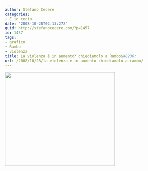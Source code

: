 ```yaml
---
author: Stefano Cecere
categories:
- E io cecio..
date: "2008-10-28T02:13:27Z"
guid: http://stefanocecere.com/?p=1457
id: 1457
tags:
- grafico
- Rambo
- violenza
title: La violenza è in aumento? chiediamolo a Rambo&#8230;
url: /2008/10/28/la-violenza-e-in-aumento-chiediamolo-a-rambo/
---
```


[<img class="aligncenter size-medium wp-image-1458" title="rambo-grafico-violenza" src="http://stefanocecere.com/wp-content/uploads/sites/3/2008/10/rambo-grafico-violenza-353x300.jpg" alt="" width="353" height="300" />](http://stefanocecere.com/wp-content/uploads/sites/3/2008/10/rambo-grafico-violenza.jpg)